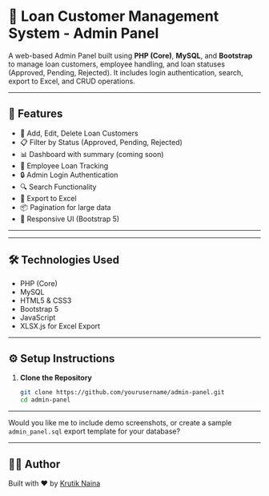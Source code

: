 # 💼 Loan Customer Management System - Admin Panel

A web-based Admin Panel built using **PHP (Core)**, **MySQL**, and **Bootstrap** to manage loan customers, employee handling, and loan statuses (Approved, Pending, Rejected). It includes login authentication, search, export to Excel, and CRUD operations.

---

## 🚀 Features

- 🧾 Add, Edit, Delete Loan Customers
- 📋 Filter by Status (Approved, Pending, Rejected)
- 📊 Dashboard with summary (coming soon)
- 👤 Employee Loan Tracking
- 🔒 Admin Login Authentication
- 🔍 Search Functionality
- 📁 Export to Excel
- 📦 Pagination for large data
- 📱 Responsive UI (Bootstrap 5)

---


---

## 🛠️ Technologies Used

- PHP (Core)
- MySQL
- HTML5 & CSS3
- Bootstrap 5
- JavaScript
- XLSX.js for Excel Export

---

## ⚙️ Setup Instructions

1. **Clone the Repository**
   ```bash
   git clone https://github.com/yourusername/admin-panel.git
   cd admin-panel

---

Would you like me to include demo screenshots, or create a sample `admin_panel.sql` export template for your database?

---

## 👨‍💻 Author
Built with ❤️ by [Krutik Naina](https://krutiknaina.com/)
